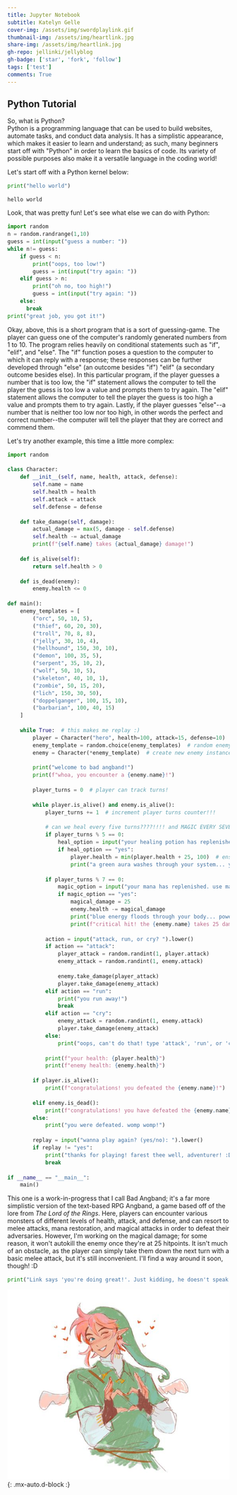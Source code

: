 ```yaml
---
title: Jupyter Notebook
subtitle: Katelyn Gelle
cover-img: /assets/img/swordplaylink.gif
thumbnail-img: /assets/img/heartlink.jpg
share-img: /assets/img/heartlink.jpg
gh-repo: jellinki/jellyblog
gh-badge: ['star', 'fork', 'follow']
tags: ['test']
comments: True
---
```


## Python Tutorial

So, what is Python?  
Python is a programming language that can be used to build websites, automate tasks, and conduct data analysis. It has a simplistic appearance, which makes it easier to learn and understand; as such, many beginners start off with "Python" in order to learn the basics of code. Its variety of possible purposes also make it a versatile language in the coding world!  

Let's start off with a Python kernel below:


```python
print("hello world")
```

    hello world


Look, that was pretty fun! Let's see what else we can do with Python:


```python
import random
n = random.randrange(1,10)
guess = int(input("guess a number: "))
while n!= guess:
    if guess < n:
        print("oops, too low!")
        guess = int(input("try again: "))
    elif guess > n:
        print("oh no, too high!")
        guess = int(input("try again: "))
    else:
      break
print("great job, you got it!")
```

Okay, above, this is a short program that is a sort of guessing-game. The player can guess one of the computer's randomly generated numbers from 1 to 10. The program relies heavily on conditional statements such as "if", "elif", and "else". The "if" function poses a question to the computer to which it can reply with a response; these responses can be further developed through "else" (an outcome besides "if") "elif" (a secondary outcome besides else). In this particular program, if the player guesses a number that is too low, the "if" statement allows the computer to tell the player the guess is too low a value and prompts them to try again. The "elif" statement allows the computer to tell the player the guess is too high a value and prompts them to try again. Lastly, if the player guesses "else"--a number that is neither too low nor too high, in other words the perfect and correct number--the computer will tell the player that they are correct and commend them.  

Let's try another example, this time a little more complex:


```python
import random

class Character:
    def __init__(self, name, health, attack, defense):
        self.name = name
        self.health = health
        self.attack = attack
        self.defense = defense

    def take_damage(self, damage):
        actual_damage = max(5, damage - self.defense)
        self.health -= actual_damage
        print(f"{self.name} takes {actual_damage} damage!")

    def is_alive(self):
        return self.health > 0
    
    def is_dead(enemy):
        enemy.health <= 0

def main():
    enemy_templates = [
        ("orc", 50, 10, 5),
        ("thief", 60, 20, 30),
        ("troll", 70, 8, 8),
        ("jelly", 30, 10, 4),
        ("hellhound", 150, 30, 10),
        ("demon", 100, 35, 5),
        ("serpent", 35, 10, 2),
        ("wolf", 50, 10, 5),
        ("skeleton", 40, 10, 1),
        ("zombie", 50, 15, 20),
        ("lich", 150, 30, 50),
        ("doppelganger", 100, 15, 10),
        ("barbarian", 100, 40, 15)
    ]

    while True:  # this makes me replay :)
        player = Character("hero", health=100, attack=15, defense=10)
        enemy_template = random.choice(enemy_templates)  # random enemy template
        enemy = Character(*enemy_template)  # create new enemy instance LFGGG

        print("welcome to bad angband!")
        print(f"whoa, you encounter a {enemy.name}!")

        player_turns = 0  # player can track turns!

        while player.is_alive() and enemy.is_alive():
            player_turns += 1  # increment player turns counter!!!

            # can we heal every five turns????!!!! and MAGIC EVERY SEVEN????
            if player_turns % 5 == 0:
                heal_option = input("your healing potion has replenished. heal now? (yes/no): ").lower()
                if heal_option == "yes":
                    player.health = min(player.health + 25, 100)  # ensure health doesn't exceed 100
                    print("a green aura washes through your system... you feel rejuvenated!")

            if player_turns % 7 == 0:
                magic_option = input("your mana has replenished. use magical attack? (yes/no): ").lower()
                if magic_option == "yes":
                    magical_damage = 25
                    enemy.health -= magical_damage
                    print("blue energy floods through your body... power blasts your enemy!")
                    print(f"critical hit! the {enemy.name} takes 25 damage!")

            action = input("attack, run, or cry? ").lower()
            if action == "attack":
                player_attack = random.randint(1, player.attack)
                enemy_attack = random.randint(1, enemy.attack)

                enemy.take_damage(player_attack)
                player.take_damage(enemy_attack)
            elif action == "run":
                print("you run away!")
                break
            elif action == "cry":
                enemy_attack = random.randint(1, enemy.attack)
                player.take_damage(enemy_attack)
            else:
                print("oops, can't do that! type 'attack', 'run', or 'cry'.")

            print(f"your health: {player.health}")
            print(f"enemy health: {enemy.health}")

        if player.is_alive():
            print(f"congratulations! you defeated the {enemy.name}!")

        elif enemy.is_dead():
            print(f"congratulations! you have defeated the {enemy.name}!")
        else:
            print("you were defeated. womp womp!")

        replay = input("wanna play again? (yes/no): ").lower()
        if replay != "yes":
            print("thanks for playing! farest thee well, adventurer! :D")
            break

if __name__ == "__main__":
    main()
```

This one is a work-in-progress that I call Bad Angband; it's a far more simplistic version of the text-based RPG Angband, a game based off of the lore from *The Lord of the Rings*. Here, players can encounter various monsters of different levels of health, attack, and defense, and can resort to melee attacks, mana restoration, and magical attacks in order to defeat their adversaries. However, I'm working on the magical damage; for some reason, it won't autokill the enemy once they're at 25 hitpoints. It isn't much of an obstacle, as the player can simply take them down the next turn with a basic melee attack, but it's still inconvenient. I'll find a way around it soon, though! :D


```python
print("Link says 'you're doing great!'. Just kidding, he doesn't speak.")
```

![Heart Link](/assets/img/heartlink.jpg "Hyah!"){: .mx-auto.d-block :}

